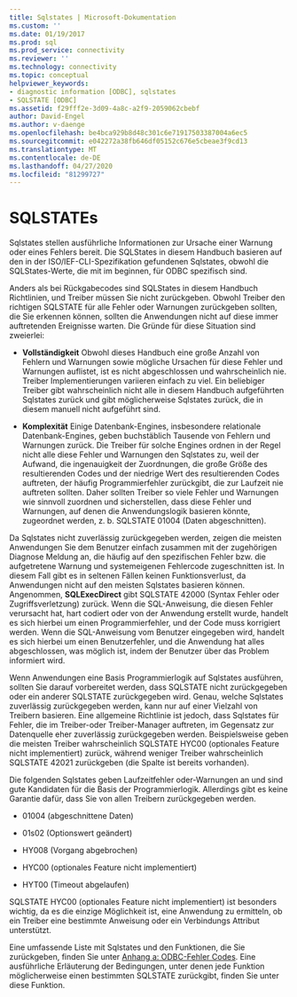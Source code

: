 ```yaml
---
title: Sqlstates | Microsoft-Dokumentation
ms.custom: ''
ms.date: 01/19/2017
ms.prod: sql
ms.prod_service: connectivity
ms.reviewer: ''
ms.technology: connectivity
ms.topic: conceptual
helpviewer_keywords:
- diagnostic information [ODBC], sqlstates
- SQLSTATE [ODBC]
ms.assetid: f29fff2e-3d09-4a8c-a2f9-2059062cbebf
author: David-Engel
ms.author: v-daenge
ms.openlocfilehash: be4bca929b8d48c301c6e71917503387004a6ec5
ms.sourcegitcommit: e042272a38fb646df05152c676e5cbeae3f9cd13
ms.translationtype: MT
ms.contentlocale: de-DE
ms.lasthandoff: 04/27/2020
ms.locfileid: "81299727"
---
```

# <a name="sqlstates"></a>SQLSTATEs
Sqlstates stellen ausführliche Informationen zur Ursache einer Warnung oder eines Fehlers bereit. Die SQLStates in diesem Handbuch basieren auf den in der ISO/IEF-CLI-Spezifikation gefundenen Sqlstates, obwohl die SQLStates-Werte, die mit im beginnen, für ODBC spezifisch sind.  
  
 Anders als bei Rückgabecodes sind SQLStates in diesem Handbuch Richtlinien, und Treiber müssen Sie nicht zurückgeben. Obwohl Treiber den richtigen SQLSTATE für alle Fehler oder Warnungen zurückgeben sollten, die Sie erkennen können, sollten die Anwendungen nicht auf diese immer auftretenden Ereignisse warten. Die Gründe für diese Situation sind zweierlei:  
  
-   **Vollständigkeit** Obwohl dieses Handbuch eine große Anzahl von Fehlern und Warnungen sowie mögliche Ursachen für diese Fehler und Warnungen auflistet, ist es nicht abgeschlossen und wahrscheinlich nie. Treiber Implementierungen variieren einfach zu viel. Ein beliebiger Treiber gibt wahrscheinlich nicht alle in diesem Handbuch aufgeführten Sqlstates zurück und gibt möglicherweise Sqlstates zurück, die in diesem manuell nicht aufgeführt sind.  
  
-   **Komplexität** Einige Datenbank-Engines, insbesondere relationale Datenbank-Engines, geben buchstäblich Tausende von Fehlern und Warnungen zurück. Die Treiber für solche Engines ordnen in der Regel nicht alle diese Fehler und Warnungen den Sqlstates zu, weil der Aufwand, die ingenauigkeit der Zuordnungen, die große Größe des resultierenden Codes und der niedrige Wert des resultierenden Codes auftreten, der häufig Programmierfehler zurückgibt, die zur Laufzeit nie auftreten sollten. Daher sollten Treiber so viele Fehler und Warnungen wie sinnvoll zuordnen und sicherstellen, dass diese Fehler und Warnungen, auf denen die Anwendungslogik basieren könnte, zugeordnet werden, z. b. SQLSTATE 01004 (Daten abgeschnitten).  
  
 Da Sqlstates nicht zuverlässig zurückgegeben werden, zeigen die meisten Anwendungen Sie dem Benutzer einfach zusammen mit der zugehörigen Diagnose Meldung an, die häufig auf den spezifischen Fehler bzw. die aufgetretene Warnung und systemeigenen Fehlercode zugeschnitten ist. In diesem Fall gibt es in seltenen Fällen keinen Funktionsverlust, da Anwendungen nicht auf den meisten Sqlstates basieren können. Angenommen, **SQLExecDirect** gibt SQLSTATE 42000 (Syntax Fehler oder Zugriffsverletzung) zurück. Wenn die SQL-Anweisung, die diesen Fehler verursacht hat, hart codiert oder von der Anwendung erstellt wurde, handelt es sich hierbei um einen Programmierfehler, und der Code muss korrigiert werden. Wenn die SQL-Anweisung vom Benutzer eingegeben wird, handelt es sich hierbei um einen Benutzerfehler, und die Anwendung hat alles abgeschlossen, was möglich ist, indem der Benutzer über das Problem informiert wird.  
  
 Wenn Anwendungen eine Basis Programmierlogik auf Sqlstates ausführen, sollten Sie darauf vorbereitet werden, dass SQLSTATE nicht zurückgegeben oder ein anderer SQLSTATE zurückgegeben wird. Genau, welche Sqlstates zuverlässig zurückgegeben werden, kann nur auf einer Vielzahl von Treibern basieren. Eine allgemeine Richtlinie ist jedoch, dass Sqlstates für Fehler, die im Treiber-oder Treiber-Manager auftreten, im Gegensatz zur Datenquelle eher zuverlässig zurückgegeben werden. Beispielsweise geben die meisten Treiber wahrscheinlich SQLSTATE HYC00 (optionales Feature nicht implementiert) zurück, während weniger Treiber wahrscheinlich SQLSTATE 42021 zurückgeben (die Spalte ist bereits vorhanden).  
  
 Die folgenden Sqlstates geben Laufzeitfehler oder-Warnungen an und sind gute Kandidaten für die Basis der Programmierlogik. Allerdings gibt es keine Garantie dafür, dass Sie von allen Treibern zurückgegeben werden.  
  
-   01004 (abgeschnittene Daten)  
  
-   01s02 (Optionswert geändert)  
  
-   HY008 (Vorgang abgebrochen)  
  
-   HYC00 (optionales Feature nicht implementiert)  
  
-   HYT00 (Timeout abgelaufen)  
  
 SQLSTATE HYC00 (optionales Feature nicht implementiert) ist besonders wichtig, da es die einzige Möglichkeit ist, eine Anwendung zu ermitteln, ob ein Treiber eine bestimmte Anweisung oder ein Verbindungs Attribut unterstützt.  
  
 Eine umfassende Liste mit Sqlstates und den Funktionen, die Sie zurückgeben, finden Sie unter [Anhang a: ODBC-Fehler Codes](../../../odbc/reference/appendixes/appendix-a-odbc-error-codes.md). Eine ausführliche Erläuterung der Bedingungen, unter denen jede Funktion möglicherweise einen bestimmten SQLSTATE zurückgibt, finden Sie unter diese Funktion.
